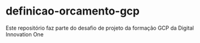 # definicao-orcamento-gcp
Este repositório faz parte do desafio de projeto da formação GCP da Digital Innovation One
